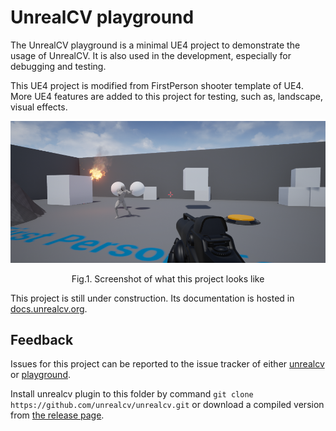 # UnrealCV playground

The UnrealCV playground is a minimal UE4 project to demonstrate the usage of UnrealCV. It is also used in the development, especially for debugging and testing.

This UE4 project is modified from FirstPerson shooter template of UE4. More UE4 features are added to this project for testing, such as, landscape, visual effects.

<center>
  <img src='Content/welcome.png'/>
  <p>Fig.1. Screenshot of what this project looks like</p>
</center>

This project is still under construction. Its documentation is hosted in [docs.unrealcv.org](https://docs.unrealcv.org).

## Feedback

Issues for this project can be reported to the issue tracker of either [unrealcv](https://github.com/unrealcv/unrealcv) or [playground](https://github.com/unrealcv/playground).

Install unrealcv plugin to this folder by command `git clone https://github.com/unrealcv/unrealcv.git` or download a compiled version from [the release page](https://github.com/unrealcv/unrealcv/releases).
